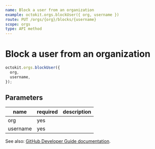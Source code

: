 ```yaml
---
name: Block a user from an organization
example: octokit.orgs.blockUser({ org, username })
route: PUT /orgs/{org}/blocks/{username}
scope: orgs
type: API method
---
```


# Block a user from an organization

```js
octokit.orgs.blockUser({
  org,
  username,
});
```

## Parameters

<table>
  <thead>
    <tr>
      <th>name</th>
      <th>required</th>
      <th>description</th>
    </tr>
  </thead>
  <tbody>
    <tr><td>org</td><td>yes</td><td>

</td></tr>
<tr><td>username</td><td>yes</td><td>

</td></tr>
  </tbody>
</table>

See also: [GitHub Developer Guide documentation](https://developer.github.com/v3/orgs/blocking/#block-a-user-from-an-organization).
